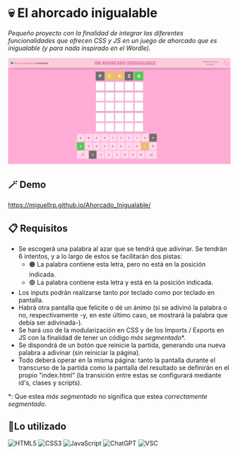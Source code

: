 # 💀 El ahorcado inigualable
_Pequeño proyecto con la finalidad de integrar las diferentes funcionalidades que ofrecen CSS y JS en un juego de ahorcado que es inigualable (y para nada inspirado en el Wordle)._

<img src="./img/captura_demo.png" />

## 🪄 Demo
https://miguellrp.github.io/Ahorcado_Inigualable/

## 📋 Requisitos
* Se escogerá una palabra al azar que se tendrá que adivinar. Se tendrán 6 intentos, y a lo largo de estos se facilitarán dos pistas:
    * 🟠 La palabra contiene esta letra, pero no está en la posición indicada.
    * 🟢 La palabra contiene esta letra y está en la posición indicada.
* Los inputs podrán realizarse tanto por teclado como por teclado en pantalla.
* Habrá otra pantalla que felicite o dé un ánimo (si se adivinó la palabra o no, respectivamente -y, en este último caso, se mostrará la palabra que debía ser adivinada-).
* Se hará uso de la modularización en CSS y de los Imports / Exports en JS con la finalidad de tener un código _más segmentado_*.
* Se dispondrá de un botón que reinicie la partida, generando una nueva palabra a adivinar (sin reiniciar la página).
* Todo deberá operar en la misma página: tanto la pantalla durante el transcurso de la partida como la pantalla del resultado se definirán en el propio "index.html" (la transición entre estas se configurará mediante id's, clases y scripts).

*: Que estea _más segmentado_ no significa que estea _correctamente segmentado_. 

## 📎Lo utilizado
![HTML5](https://img.shields.io/badge/html5-%23E34F26.svg?style=for-the-badge&logo=html5&logoColor=white)
![CSS3](https://img.shields.io/badge/css3-%231572B6.svg?style=for-the-badge&logo=css3&logoColor=white)
![JavaScript](https://img.shields.io/badge/javascript-%23323330.svg?style=for-the-badge&logo=javascript&logoColor=%23F7DF1E)
![ChatGPT](https://img.shields.io/badge/chatGPT-74aa9c?style=for-the-badge&logo=openai&logoColor=white)
![VSC](https://img.shields.io/badge/Visual_Studio_Code-0078D4?style=for-the-badge&logo=visual%20studio%20code&logoColor=white)